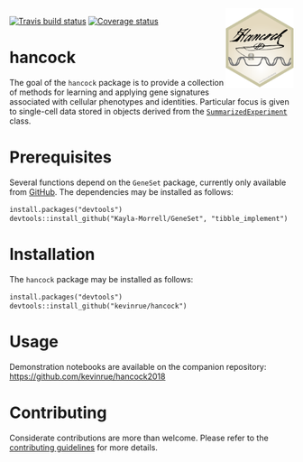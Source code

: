 <img src="inst/www/hancock_hexsticker.png" align="right" alt="" width="120" />

[![Travis build status](https://travis-ci.org/kevinrue/hancock.svg?branch=master)](https://travis-ci.org/kevinrue/hancock)
[![Coverage status](https://codecov.io/gh/kevinrue/hancock/branch/master/graph/badge.svg)](https://codecov.io/github/kevinrue/hancock?branch=master)

# hancock

The goal of the `hancock` package is to provide a collection of methods for learning and applying gene signatures associated with cellular phenotypes and identities.
Particular focus is given to single-cell data stored in objects derived from the [`SummarizedExperiment`](https://bioconductor.org/packages/release/bioc/html/SummarizedExperiment.html) class.

# Prerequisites

Several functions depend on the `GeneSet` package, currently only available from [GitHub](https://github.com/Kayla-Morrell/GeneSet).
The dependencies may be installed as follows:

```
install.packages("devtools")
devtools::install_github("Kayla-Morrell/GeneSet", "tibble_implement")
```

# Installation

The `hancock` package may be installed as follows:

```
install.packages("devtools")
devtools::install_github("kevinrue/hancock")
```

# Usage

Demonstration notebooks are available on the companion repository: https://github.com/kevinrue/hancock2018

# Contributing

Considerate contributions are more than welcome.
Please refer to the [contributing guidelines](https://github.com/kevinrue/hancock/blob/master/CONTRIBUTING.md) for more details.
